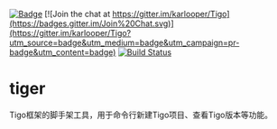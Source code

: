 [![Badge](https://img.shields.io/badge/link-Tigo-blue.svg)](https://karldoenitz.github.io/Tigo/)
[![Join the chat at https://gitter.im/karlooper/Tigo](https://badges.gitter.im/Join%20Chat.svg)](https://gitter.im/karlooper/Tigo?utm_source=badge&utm_medium=badge&utm_campaign=pr-badge&utm_content=badge)
[![Build Status](https://travis-ci.org/karldoenitz/tiger.svg?branch=master)](https://travis-ci.org/karldoenitz/tiger)
# tiger
Tigo框架的脚手架工具，用于命令行新建Tigo项目、查看Tigo版本等功能。

